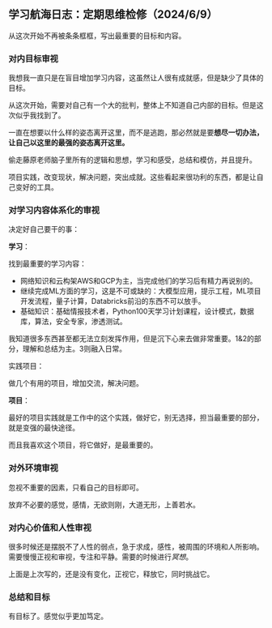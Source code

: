 ## 学习航海日志：定期思维检修（2024/6/9）

从这次开始不再被条条框框，写出最重要的目标和内容。

### 对内目标审视

我想我一直只是在盲目增加学习内容，这虽然让人很有成就感，但是缺少了具体的目标。

从这次开始，需要对自己有一个大的批判，整体上不知道自己内部的目标。但是这次似乎我找到了。

一直在想要以什么样的姿态离开这里，而不是逃跑，那必然就是要**想尽一切办法，让自己以这里的最强的姿态离开这里。**

偷走藤原老师脑子里所有的逻辑和思想，学习和感受，总结和模仿，并且提升。

项目实践，改变现状，解决问题，突出成就。这些看起来很功利的东西，都是让自己变好的工具。

### 对学习内容体系化的审视

决定好自己要干的事：

**学习**：

找到最重要的学习内容：

- 网络知识和云构架AWS和GCP为主，当完成他们的学习后有精力再说别的。
- 继续完成ML方面的学习，这是不可或缺的：大模型应用，提示工程，ML项目开发流程，量子计算，Databricks前沿的东西不可以放手。
- 基础知识：基础情报技术者，Python100天学习计划课程，设计模式，数据库，算法，安全专家，渗透测试。

我知道很多东西甚至都无法立刻发挥作用，但是沉下心来去做非常重要。1&2的部分，理解和总结为主。3则融入日常。

实践项目：

做几个有用的项目，增加交流，解决问题。

**项目**：

最好的项目实践就是工作中的这个实践，做好它，别无选择，担当最重要的部分，就是变强的最快途径。

而且我喜欢这个项目，将它做好，是最重要的。

### 对外环境审视

忽视不重要的因素，只看自己的目标即可。

放弃不必要的感觉，感情，无欲则刚，大道无形，上善若水。

### 对内心价值和人性审视

很多时候还是摆脱不了人性的弱点，急于求成，感性，被周围的环境和人所影响。需要慢慢正视和审视，专注和平静。需要的时候进行*冥想*。

上面是上次写的，还是没有变化，正视它，释放它，同时挑战它。

### 总结和目标

有目标了。感觉似乎更加笃定。
